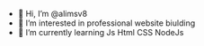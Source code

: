 - 👋 Hi, I’m @alimsv8
- 👀 I’m interested in professional website biulding
- 🌱 I’m currently learning Js Html CSS NodeJs

<!---
alimsv8/alimsv8 is a ✨ special ✨ repository because its `README.md` (this file) appears on your GitHub profile.
You can click the Preview link to take a look at your changes.
--->

